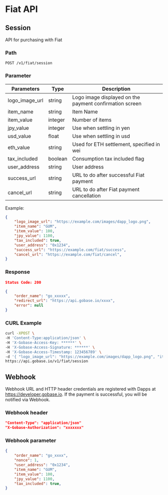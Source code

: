 # Fiat API

## Session

API for purchasing with Fiat

### Path
```
POST /v1/fiat/session
```

### Parameter

|  Parameters        |  Type            | Description                                            |
| ------------------ | ---------------- | ------------------------------------------------------ |
|  logo_image_url    |  string          | Logo image displayed on the payment confirmation screen|
|  item_name         |  string          | Item Name                                              |
|  item_value        |  integer         | Number of items                                        |
|  jpy_value         |  integer         | Use when settling in yen                               |
|  usd_value         |  float           | Use when settling in usd                               |
|  eth_value         |  string          | Used for ETH settlement, specified in wei              |
|  tax_included      |  boolean         | Consumption tax included flag                          |
|  user_address      |  string          | User address                                           |
|  success_url       |  string          | URL to do after successful Fiat payment                |
|  cancel_url        |  string          | URL to do after Fiat payment cancellation              |

Example:
```json
{
	"logo_image_url": "https://example.com/images/dapp_logo.png",
	"item_name": "GUM",
	"item_value": 100,
	"jpy_value": 1100,
	"tax_included": true,
	"user_address": "0x1234",
	"success_url": "https://example.com/fiat/success",
	"cancel_url": "https://example.com/fiat/cancel",
}
```

### Response
```json
Status Code: 200

{
	"order_name": "go_xxxxx",
	"redirect_url": "https://api.gobase.io/xxxx",
	"error": null
}
```

### CURL Example
```sh
curl -XPOST \
-H 'Content-Type:application/json' \
-H 'X-Gobase-Access-Key: ******' \
-H 'X-Gobase-Access-Signature: ******' \
-H 'X-Gobase-Access-Timestamp: 123456789' \
-d '{ "logo_image_url": "https://example.com/images/dapp_logo.png", "item_name": "GUM", "item_value": 100, "jpy_value": 10998, "tax_included": true, "user_address": "0x1234", "success_url": "https://example.com/fiat/success", "cancel_url": "https://example.com/fiat/cancel", }' \
https://api.gobase.io/v1/fiat/session
```

## Webhook
Webhook URL and HTTP header credentials are registered with Dapps at https://developer.gobase.io. If the payment is successful, you will be notified via Webhook.

### Webhook header
```json
"Content-Type": "application/json"
"X-Gobase-Authorization": "xxxxxxx"
```

### Webhook parameter
```json
{
	"order_name": "go_xxxx",
	"nonce": 1,
	"user_address": "0x1234",
	"item_name": "GUM",
	"item_value": 100,
	"jpy_value": 1100,
	"tax_included": true,
}
```
